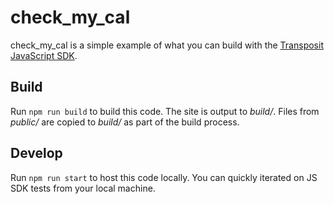 # check_my_cal

check_my_cal is a simple example of what you can build with the [Transposit JavaScript SDK](https://github.com/transposit/transposit-js-sdk).

## Build

Run `npm run build` to build this code. The site is output to _build/_. Files from _public/_ are copied to _build/_ as part of the build process.

## Develop

Run `npm run start` to host this code locally. You can quickly iterated on JS SDK tests from your local machine.
